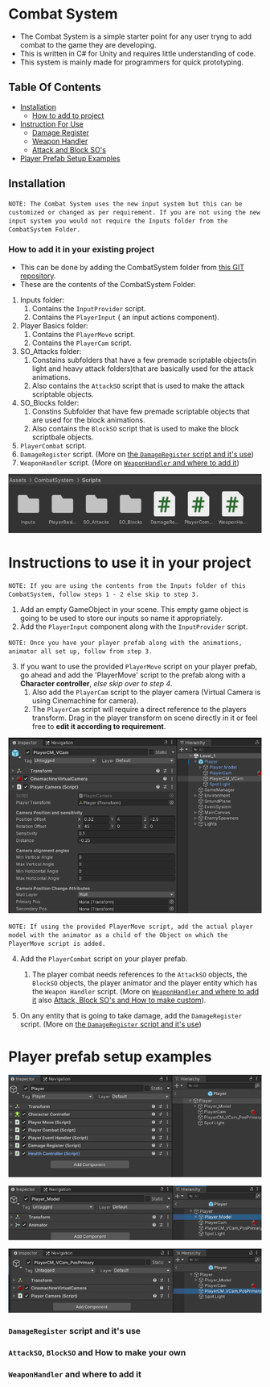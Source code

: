 # Combat System

- The Combat System is a simple starter point for any user tryng to add combat to the game they are developing.
- This is written in C# for Unity and requires little understanding of code. 
- This system is mainly made for programmers for quick prototyping.

## Table Of Contents
- [Installation](#installation)
    - [How to add to project](#how-to-add-it-in-your-existing-project)
- [Instruction For Use](#how-to-use-it-in-your-project)
    - [Damage Register](#damageregister-script-and-its-use)
    - [Weapon Handler](#weaponhandler-and-where-to-add-it)
    - [Attack and Block SO's](#attackso-blockso-and-how-to-make-your-own)
- [Player Prefab Setup Examples](#player-prefab-setup-examples)

## Installation

`NOTE: The Combat System uses the new input system but this can be customized or changed as per requirement. If you are not using the new input system you would not require the Inputs folder from the CombatSystem Folder.`

### How to add it in your existing project

- This can be done by adding the CombatSystem folder from [this GIT repository](https://github.com/sachitnjk/CombatSystem/tree/main/Assets).
- These are the contents of the CombatSystem Folder:
1. Inputs folder:
    1. Contains the `InputProvider` script.
    2. Contains the `PlayerInput` ( an input actions component).
2. Player Basics folder:
    1. Contains the `PlayerMove` script.
    2. Contains the `PlayerCam` script.
3. SO_Attacks folder:
    1. Constains subfolders that have a few premade scriptable objects(in light and heavy attack folders)that are basically used for the attack animations.
    2. Also contains the `AttackSO` script that is used to make the attack scriptable objects.
4. SO_Blocks folder: 
    1. Constins Subfolder that have few premade scriptable objects that are used for the block animations.
    2. Also contains the `BlockSO` script that is used to make the block scriptbale objects.
5. `PlayerCombat` script.
6. `DamageRegister` script. (More on [the `DamageRegister` script and it's use](#damage-register-script-and-its-use))
7. `WeaponHandler` script. (More on [`WeaponHandler` and where to add it](#where-to-add-the-weaponhandler-script))

![Image to show contents of Combat System](./CombatSystemContents.png)


# Instructions to use it in your project

`NOTE: If you are using the contents from the Inputs folder of this CombatSystem, follow steps 1 - 2 else skip to step 3.`

1. Add an empty GameObject in your scene. This empty game object is going to be used to store our inputs so name it appropriately.
2. Add the `PlayerInput` component along with the `InputProvider` script.

`NOTE: Once you have your player prefab along with the animations, animator all set up, follow from step 3.`

3. If you want to use the provided `PlayerMove` script on your player prefab, go ahead and add the 'PlayerMove' script to the prefab along with a **Character controller**, *else skip over to step 4*.
    1. Also add the `PlayerCam` script to the player camera (Virtual Camera is using Cinemachine for camera).
    2. The `PlayerCam` script will require a direct reference to the players transform. Drag in the player transform on scene directly in it or feel free to **edit it according to requirement**.

![Image showing demonstration of PlayerCam script attached to VCam](./PlayerVCamSetup.png)

`NOTE: If using the provided PlayerMove script, add the actual player model with the animator as a child of the Object on which the PlayerMove script is added.`

4. Add the `PlayerCombat` script on your player prefab.
    1. The player combat needs references to the `AttackSO` objects, the `BlockSO` objects, the player animator and the player entity which has the `Weapon Handler` script. (More on [`WeaponHandler` and where to add it](#where-to-add-the-weaponhandler-script) also [Attack, Block SO's and How to make custom](#attackso-blockso-and-how-to-make-your-own)).

5. On any entity that is going to take damage, add the `DamageRegister` script. (More on [the `DamageRegister` script and it's use](#damage-register-script-and-its-use))

# Player prefab setup examples
![Image showing Player hierarchy](./PlayerHierarchy.png)

![Image showing Player model hierarchy](./PlayerHierarchy_Model.png)

![Image showing Player VCam hierarchy](./PlayerHierarchy_VCam.png)

### `DamageRegister` script and it's use

### `AttackSO`, `BlockSO` and How to make your own

### `WeaponHandler` and where to add it
